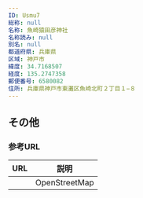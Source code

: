 ```yaml
---
ID: Usmu7
総称: null
名称: 魚崎猿田彦神社
名称読み: null
別名: null
都道府県: 兵庫県
区域: 神戸市
緯度: 34.7168507
経度: 135.2747358
郵便番号: 6580082
住所: 兵庫県神戸市東灘区魚崎北町２丁目１−８
---
```


## その他

### 参考URL

| URL | 説明          |
| --- | ------------- |
|     | OpenStreetMap |
